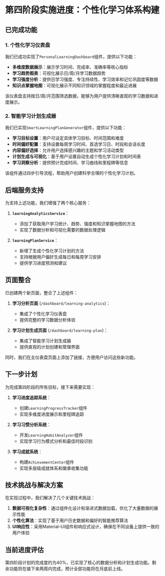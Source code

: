 # 第四阶段实施进度：个性化学习体系构建

## 已完成功能

### 1. 个性化学习仪表盘

我们已成功实现了`PersonalLearningDashboard`组件，提供以下功能：

- **多维度数据展示**：展示学习时间、完成率、准确率等核心指标
- **学习趋势图表**：可视化展示日/周/月学习数据趋势
- **学习强度分析**：提供日学习强度、专注持续性、学习效率和记忆巩固度等数据
- **知识点掌握地图**：可视化展示不同知识领域的掌握程度和最近进展

该仪表盘支持按日/周/月范围筛选数据，能够为用户提供清晰直观的学习数据和进度展示。

### 2. 智能学习计划生成器

我们已实现`SmartLearningPlanGenerator`组件，提供以下功能：

- **学习目标设置**：用户可设定具体学习目标、时间范围和难度
- **时间偏好配置**：支持设置每周学习时间、首选学习日、时段和会话长度
- **内容偏好选择**：允许用户选择感兴趣的主题和学习活动类型
- **计划生成与可视化**：基于用户设置自动生成个性化学习计划和时间表
- **学习洞察分析**：提供预计完成时间、学习曲线和里程碑等信息

该组件通过四步引导流程，帮助用户创建科学合理的个性化学习计划。

## 后端服务支持

为支持上述功能，我们增强了两个核心服务：

1. **`learningAnalyticsService`**：
   - 添加了获取用户学习统计、趋势、强度和知识掌握地图的方法
   - 实现了数据分析和可视化需要的数据处理逻辑

2. **`learningPlanService`**：
   - 新增了生成个性化学习计划的方法
   - 支持根据用户偏好生成每日和每周学习安排
   - 提供学习进度预测和建议

## 页面整合

已创建两个新页面，整合了上述组件：

1. **学习分析页面** (`/dashboard/learning-analytics`)：
   - 集成了个性化学习仪表盘
   - 提供完整的学习数据分析体验

2. **学习计划生成页面** (`/dashboard/learning-plan`)：
   - 集成了智能学习计划生成器
   - 提供直观的计划创建和管理界面

同时，我们在主仪表盘页面上添加了链接，方便用户访问这些新功能。

## 下一步计划

为完成第四阶段的所有目标，接下来需要实现：

1. **学习进度追踪系统**：
   - 创建`LearningProgressTracker`组件
   - 实现多维度进度展示和里程碑追踪

2. **学习习惯分析系统**：
   - 开发`LearningHabitAnalyzer`组件
   - 实现学习行为模式分析和最佳时段识别

3. **学习成就系统**：
   - 构建`AchievementCenter`组件
   - 实现多层级成就体系和徽章收集功能

## 技术挑战与解决方案

在实现过程中，我们解决了几个关键技术挑战：

1. **数据可视化复杂性**：通过组件化设计和渐进式数据加载，优化了大量数据的展示性能
2. **个性化算法**：实现了基于用户历史数据和偏好的智能推荐算法
3. **UI响应性**：采用Material-UI组件和响应式设计，确保在不同设备上提供一致的用户体验

## 当前进度评估

第四阶段计划的完成度约为40%，已实现了核心的数据分析和计划生成功能。剩余功能将在接下来两周内完成，预计全部功能将在月底前上线。 